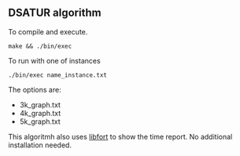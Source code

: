 ## DSATUR algorithm

To compile and execute.

` make && ./bin/exec `

To run with one of instances

` ./bin/exec name_instance.txt `

The options are:

* 3k_graph.txt
* 4k_graph.txt
* 5k_graph.txt

This algoritmh also uses [libfort](https://github.com/seleznevae/libfort) to show the time report. No additional installation needed.
